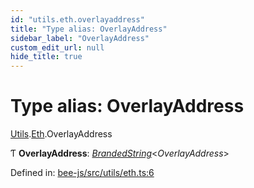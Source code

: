 ```yaml
---
id: "utils.eth.overlayaddress"
title: "Type alias: OverlayAddress"
sidebar_label: "OverlayAddress"
custom_edit_url: null
hide_title: true
---
```


# Type alias: OverlayAddress

[Utils](../modules/utils.md).[Eth](../modules/utils.eth.md).OverlayAddress

Ƭ **OverlayAddress**: [*BrandedString*](brandedstring.md)<*OverlayAddress*\>

Defined in: [bee-js/src/utils/eth.ts:6](https://github.com/ethersphere/bee-js/blob/9a547fe/src/utils/eth.ts#L6)
